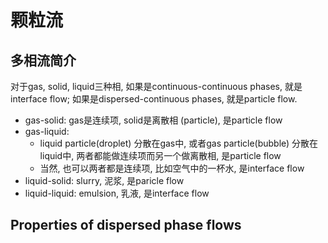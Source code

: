 # 颗粒流

## 多相流简介

对于gas, solid, liquid三种相, 如果是continuous-continuous phases, 就是interface flow; 如果是dispersed-continuous phases, 就是particle flow.

- gas-solid: gas是连续项, solid是离散相 (particle), 是particle flow
- gas-liquid: 
  - liquid particle(droplet) 分散在gas中, 或者gas particle(bubble) 分散在liquid中, 两者都能做连续项而另一个做离散相, 是particle flow
  - 当然, 也可以两者都是连续项, 比如空气中的一杯水, 是interface flow
- liquid-solid: slurry, 泥浆, 是paricle flow
- liquid-liquid: emulsion, 乳液, 是interface flow

## Properties of dispersed phase flows

